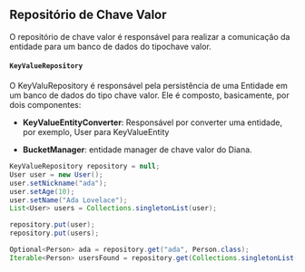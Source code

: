 ## Repositório de Chave Valor

O repositório de chave valor é responsável para realizar a comunicação da entidade para um banco de dados do tipochave valor.

#### `KeyValueRepository`

O KeyValuRepository é responsável pela persistência de uma Entidade em um banco de dados do tipo chave valor. Ele é composto, basicamente, por dois componentes:

* **KeyValueEntityConverter**: Responsável por converter uma entidade, por exemplo, User para KeyValueEntity

* **BucketManager**: entidade manager de chave valor do Diana.

```java
KeyValueRepository repository = null;
User user = new User();
user.setNickname("ada");
user.setAge(10);
user.setName("Ada Lovelace");
List<User> users = Collections.singletonList(user);

repository.put(user);
repository.put(users);

Optional<Person> ada = repository.get("ada", Person.class);
Iterable<Person> usersFound = repository.get(Collections.singletonList("ada"), Person.class);
```



